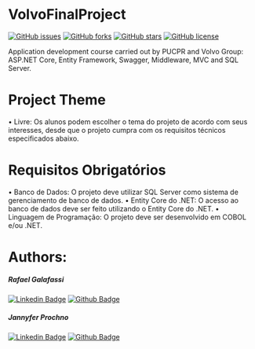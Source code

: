 # VolvoFinalProject
[![GitHub issues](https://img.shields.io/github/issues/Tagliassi/ProjetoFinalVolvo?style=flat-square)](https://github.com/Tagliassi/Tagliassi/issues) [![GitHub forks](https://img.shields.io/github/forks/Tagliassi/ProjetoFinalVolvo?style=flat-square)](https://github.com/Tagliassi/ProjetoFinalVolvo/network) [![GitHub stars](https://img.shields.io/github/stars/Tagliassi/ProjetoFinalVolvo?style=flat-square)](https://github.com/Tagliassi/ProjetoFinalVolvo/stargazers) [![GitHub license](https://img.shields.io/github/license/Tagliassi/ProjetoFinalVolvo?style=flat-square)](https://github.com/Tagliassi/ProjetoFinalVolvo/blob/main/LICENSE)

Application development course carried out by PUCPR and Volvo Group: ASP.NET Core, Entity Framework, Swagger, Middleware, MVC and SQL Server.

# Project Theme

• Livre: Os alunos podem escolher o tema do projeto de acordo
com seus interesses, desde que o projeto cumpra com os
requisitos técnicos especificados abaixo.

# Requisitos Obrigatórios

• Banco de Dados: O projeto deve utilizar SQL Server como
sistema de gerenciamento de banco de dados.
• Entity Core do .NET: O acesso ao banco de dados deve ser
feito utilizando o Entity Core do .NET.
• Linguagem de Programação: O projeto deve ser
desenvolvido em COBOL e/ou .NET.

# Authors:
##### Rafael Galafassi
[![Linkedin Badge](https://img.shields.io/badge/-LinkedIn-blue?style=flat-square&logo=Linkedin&logoColor=white&link=https://www.linkedin.com/in/rafael-galafassi/)](https://www.linkedin.com/in/rafael-galafassi/) [![Github Badge](https://img.shields.io/badge/-Github-000?style=flat-square&logo=Github&logoColor=white&link=https://github.com/Tagliassi)](https://github.com/Tagliassi)

##### Jannyfer Prochno
[![Linkedin Badge](https://img.shields.io/badge/-LinkedIn-blue?style=flat-square&logo=Linkedin&logoColor=white&link=https://www.linkedin.com/in/jlprochno/)](https://www.linkedin.com/in/jlprochno/) [![Github Badge](https://img.shields.io/badge/-Github-000?style=flat-square&logo=Github&logoColor=white&link=https://github.com/Tagliassi)](https://github.com/Tagliassi) 
